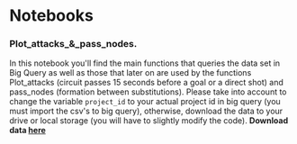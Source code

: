 # Notebooks
### Plot_attacks_&_pass_nodes.
In this notebook you'll find the main functions that queries the data set in Big Query as well as those that later on are used by the functions Plot_attacks (circuit passes 15 seconds before a goal or a direct shot) and pass_nodes (formation between substitutions). 
Please take into account to change the variable `project_id` to your actual project id in big query (you must import the csv's to big query), otherwise, download the data to your drive or local storage (you will have to slightly modify the code).
**Download data [here](https://drive.google.com/drive/folders/1zwBzLcByPDMNBINZMf2LPqv91XemoEtv?usp=drive_link/ "here")**

